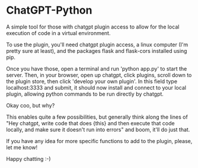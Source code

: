# ChatGPT-Python
A simple tool for those with chatgpt plugin access to allow for the local execution of code in a virtual environment.

To use the plugin, you'll need chatgpt plugin access, a linux computer (I'm pretty sure at least), and the packages flask and flask-cors installed using pip.

Once you have those, open a terminal and run 'python app.py' to start the server. Then, in your browser, open up chatgpt, click plugins, scroll down to the plugin store, then click 'develop your own plugin'. In this field type localhost:3333 and submit, it should now install and connect to your local plugin, allowing python commands to be run directly by chatgpt.

Okay coo, but why?

This enables quite a few possibilities, but generally think along the lines of "Hey chatgpt, write code that does {this} and then execute that code locally, and make sure it doesn't run into errors" and boom, it'll do just that. 

If you have any idea for more specific functions to add to the plugin, please, let me know!

Happy chatting :-)
